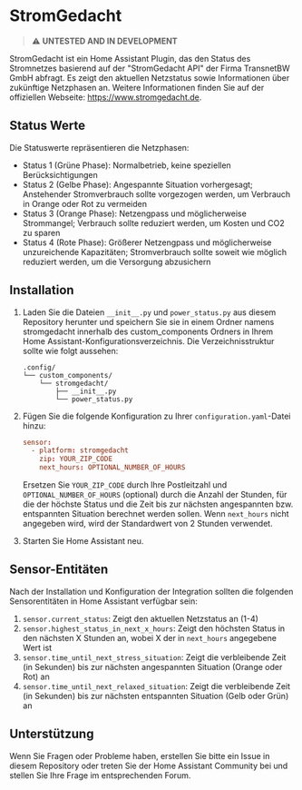 # StromGedacht

> ⚠️ **UNTESTED AND IN DEVELOPMENT**

StromGedacht ist ein Home Assistant Plugin, das den Status des Stromnetzes basierend auf der "StromGedacht API" der Firma TransnetBW GmbH abfragt. Es zeigt den aktuellen Netzstatus sowie Informationen über zukünftige Netzphasen an. Weitere Informationen finden Sie auf der offiziellen Webseite: https://www.stromgedacht.de.

## Status Werte

Die Statuswerte repräsentieren die Netzphasen:

- Status 1 (Grüne Phase): Normalbetrieb, keine speziellen Berücksichtigungen
- Status 2 (Gelbe Phase): Angespannte Situation vorhergesagt; Anstehender Stromverbrauch sollte vorgezogen werden, um Verbrauch in Orange oder Rot zu vermeiden
- Status 3 (Orange Phase): Netzengpass und möglicherweise Strommangel; Verbrauch sollte reduziert werden, um Kosten und CO2 zu sparen
- Status 4 (Rote Phase): Größerer Netzengpass und möglicherweise unzureichende Kapazitäten; Stromverbrauch sollte soweit wie möglich reduziert werden, um die Versorgung abzusichern

## Installation

1. Laden Sie die Dateien `__init__.py` und `power_status.py` aus diesem Repository herunter und speichern Sie sie in einem Ordner namens stromgedacht innerhalb des custom_components Ordners in Ihrem Home Assistant-Konfigurationsverzeichnis. Die Verzeichnisstruktur sollte wie folgt aussehen:
    ```
    .config/
    └── custom_components/
        └── stromgedacht/
            ├── __init__.py
            └── power_status.py

    ```

2. Fügen Sie die folgende Konfiguration zu Ihrer `configuration.yaml`-Datei hinzu:
    ```conf
    sensor:
      - platform: stromgedacht
        zip: YOUR_ZIP_CODE
        next_hours: OPTIONAL_NUMBER_OF_HOURS
    ```
    Ersetzen Sie `YOUR_ZIP_CODE` durch Ihre Postleitzahl und `OPTIONAL_NUMBER_OF_HOURS` (optional) durch die Anzahl der Stunden, für die der höchste Status und die Zeit bis zur nächsten angespannten bzw. entspannten Situation berechnet werden sollen. Wenn `next_hours` nicht angegeben wird, wird der Standardwert von 2 Stunden verwendet.

3. Starten Sie Home Assistant neu.

## Sensor-Entitäten

Nach der Installation und Konfiguration der Integration sollten die folgenden Sensorentitäten in Home Assistant verfügbar sein:

1. `sensor.current_status`: Zeigt den aktuellen Netzstatus an (1-4)
2. `sensor.highest_status_in_next_x_hours`: Zeigt den höchsten Status in den nächsten X Stunden an, wobei X der in `next_hours` angegebene Wert ist
3. `sensor.time_until_next_stress_situation`: Zeigt die verbleibende Zeit (in Sekunden) bis zur nächsten angespannten Situation (Orange oder Rot) an
4. `sensor.time_until_next_relaxed_situation`: Zeigt die verbleibende Zeit (in Sekunden) bis zur nächsten entspannten Situation (Gelb oder Grün) an

## Unterstützung

Wenn Sie Fragen oder Probleme haben, erstellen Sie bitte ein Issue in diesem Repository oder treten Sie der Home Assistant Community bei und stellen Sie Ihre Frage im entsprechenden Forum.
